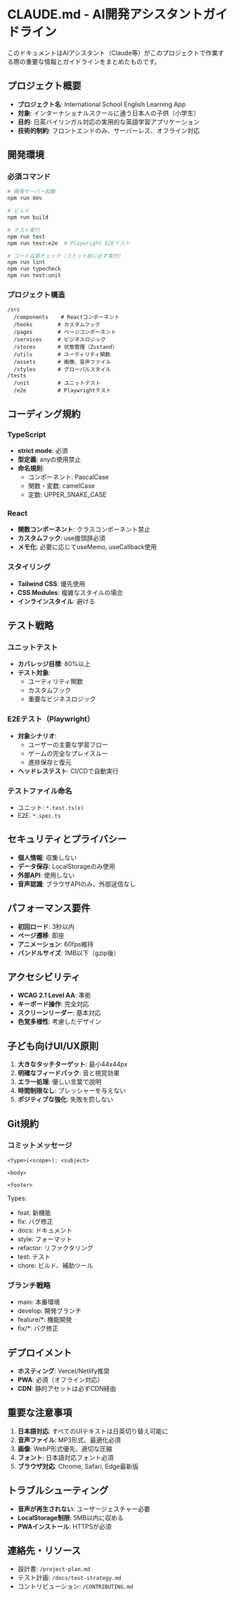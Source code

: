 # CLAUDE.md - AI開発アシスタントガイドライン

このドキュメントはAIアシスタント（Claude等）がこのプロジェクトで作業する際の重要な情報とガイドラインをまとめたものです。

## プロジェクト概要

- **プロジェクト名**: International School English Learning App
- **対象**: インターナショナルスクールに通う日本人の子供（小学生）
- **目的**: 日英バイリンガル対応の実用的な英語学習アプリケーション
- **技術的制約**: フロントエンドのみ、サーバーレス、オフライン対応

## 開発環境

### 必須コマンド
```bash
# 開発サーバー起動
npm run dev

# ビルド
npm run build

# テスト実行
npm run test
npm run test:e2e  # Playwright E2Eテスト

# コード品質チェック（コミット前に必ず実行）
npm run lint
npm run typecheck
npm run test:unit
```

### プロジェクト構造
```
/src
  /components    # Reactコンポーネント
  /hooks        # カスタムフック
  /pages        # ページコンポーネント
  /services     # ビジネスロジック
  /stores       # 状態管理（Zustand）
  /utils        # ユーティリティ関数
  /assets       # 画像、音声ファイル
  /styles       # グローバルスタイル
/tests
  /unit         # ユニットテスト
  /e2e          # Playwrightテスト
```

## コーディング規約

### TypeScript
- **strict mode**: 必須
- **型定義**: anyの使用禁止
- **命名規則**: 
  - コンポーネント: PascalCase
  - 関数・変数: camelCase
  - 定数: UPPER_SNAKE_CASE

### React
- **関数コンポーネント**: クラスコンポーネント禁止
- **カスタムフック**: use接頭辞必須
- **メモ化**: 必要に応じてuseMemo, useCallback使用

### スタイリング
- **Tailwind CSS**: 優先使用
- **CSS Modules**: 複雑なスタイルの場合
- **インラインスタイル**: 避ける

## テスト戦略

### ユニットテスト
- **カバレッジ目標**: 80%以上
- **テスト対象**: 
  - ユーティリティ関数
  - カスタムフック
  - 重要なビジネスロジック

### E2Eテスト（Playwright）
- **対象シナリオ**:
  - ユーザーの主要な学習フロー
  - ゲームの完全なプレイスルー
  - 進捗保存と復元
- **ヘッドレステスト**: CI/CDで自動実行

### テストファイル命名
- ユニット: `*.test.ts(x)`
- E2E: `*.spec.ts`

## セキュリティとプライバシー

- **個人情報**: 収集しない
- **データ保存**: LocalStorageのみ使用
- **外部API**: 使用しない
- **音声認識**: ブラウザAPIのみ、外部送信なし

## パフォーマンス要件

- **初回ロード**: 3秒以内
- **ページ遷移**: 即座
- **アニメーション**: 60fps維持
- **バンドルサイズ**: 1MB以下（gzip後）

## アクセシビリティ

- **WCAG 2.1 Level AA**: 準拠
- **キーボード操作**: 完全対応
- **スクリーンリーダー**: 基本対応
- **色覚多様性**: 考慮したデザイン

## 子ども向けUI/UX原則

1. **大きなタッチターゲット**: 最小44x44px
2. **明確なフィードバック**: 音と視覚効果
3. **エラー処理**: 優しい言葉で説明
4. **時間制限なし**: プレッシャーを与えない
5. **ポジティブな強化**: 失敗を罰しない

## Git規約

### コミットメッセージ
```
<type>(<scope>): <subject>

<body>

<footer>
```

Types:
- feat: 新機能
- fix: バグ修正
- docs: ドキュメント
- style: フォーマット
- refactor: リファクタリング
- test: テスト
- chore: ビルド、補助ツール

### ブランチ戦略
- main: 本番環境
- develop: 開発ブランチ
- feature/*: 機能開発
- fix/*: バグ修正

## デプロイメント

- **ホスティング**: Vercel/Netlify推奨
- **PWA**: 必須（オフライン対応）
- **CDN**: 静的アセットは必ずCDN経由

## 重要な注意事項

1. **日本語対応**: すべてのUIテキストは日英切り替え可能に
2. **音声ファイル**: MP3形式、最適化必須
3. **画像**: WebP形式優先、適切な圧縮
4. **フォント**: 日本語対応フォント必須
5. **ブラウザ対応**: Chrome, Safari, Edge最新版

## トラブルシューティング

- **音声が再生されない**: ユーザージェスチャー必要
- **LocalStorage制限**: 5MB以内に収める
- **PWAインストール**: HTTPSが必須

## 連絡先・リソース

- 設計書: `/project-plan.md`
- テスト計画: `/docs/test-strategy.md`
- コントリビューション: `/CONTRIBUTING.md`